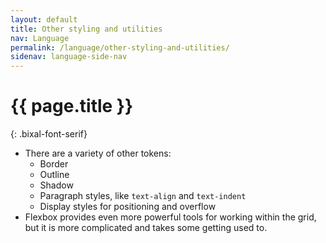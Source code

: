```yaml
---
layout: default
title: Other styling and utilities
nav: Language
permalink: /language/other-styling-and-utilities/
sidenav: language-side-nav
---
```

# {{ page.title }}
{: .bixal-font-serif}

- There are a variety of other tokens:
  - Border
  - Outline
  - Shadow
  - Paragraph styles, like `text-align` and `text-indent`
  - Display styles for positioning and overflow
- Flexbox provides even more powerful tools for working within the grid, but it is more complicated and takes some getting used to.